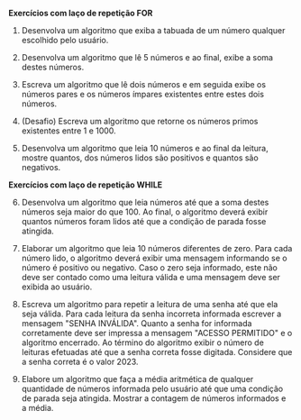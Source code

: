 **Exercícios com laço de repetição FOR**

1. Desenvolva um algoritmo que exiba a tabuada de um número qualquer escolhido pelo usuário.

2. Desenvolva um algoritmo que lê 5 números e ao final, exibe a soma destes números.

3. Escreva um algoritmo que lê dois números e em seguida exibe os números pares e os números ímpares existentes entre estes dois números.

4. (Desafio) Escreva um algoritmo que retorne os números primos existentes entre 1 e 1000.

5. Desenvolva um algoritmo que leia 10 números e ao final da leitura, mostre quantos, dos números lidos são positivos e quantos são negativos.

**Exercícios com laço de repetição WHILE**

6. Desenvolva um algoritmo que leia números até que a soma destes números seja maior do que 100. Ao final, o algoritmo deverá exibir quantos números foram lidos até que a condição de parada fosse atingida.

7. Elaborar um algoritmo que leia 10 números diferentes de zero. Para cada número lido, o algoritmo deverá exibir uma mensagem informando se o número é positivo ou negativo. Caso o zero seja informado, este não deve ser contado como uma leitura válida e uma mensagem deve ser exibida ao usuário.

8. Escreva um algoritmo para repetir a leitura de uma senha até que ela seja válida. Para cada leitura da senha incorreta informada escrever a mensagem "SENHA INVÁLIDA". Quanto a senha for informada corretamente deve ser impressa a mensagem "ACESSO PERMITIDO" e o algoritmo encerrado. Ao término do algoritmo exibir o número de leituras efetuadas até que a senha correta fosse digitada. Considere que a senha correta é o valor 2023.

9. Elabore um algoritmo que faça a média aritmética de qualquer quantidade de números informada pelo usuário até que uma condição de parada seja atingida. Mostrar a contagem de números informados e a média.
